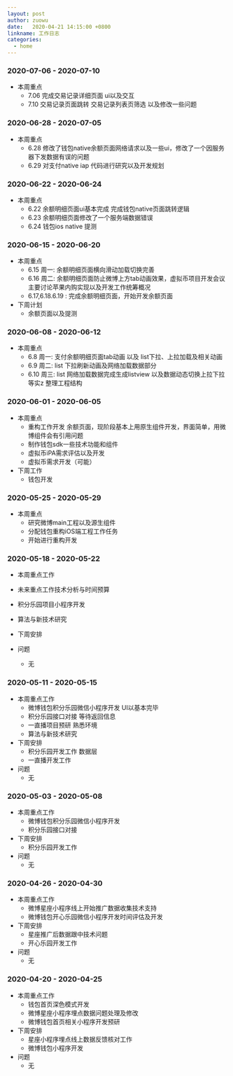```yaml
---
layout: post
author: zuowu
date:   2020-04-21 14:15:00 +0800
linkname: 工作日志
categories: 
  - home
---
```


### 2020-07-06 - 2020-07-10
 * 本周重点
   * 7.06 完成交易记录详细页面 ui以及交互
   * 7.10 交易记录页面跳转 交易记录列表页筛选 以及修改一些问题

### 2020-06-28 - 2020-07-05
 * 本周重点
   * 6.28 修改了钱包native余额页面网络请求以及一些ui，修改了一个因服务器下发数据有误的问题
   * 6.29 对支付native iap 代码进行研究以及开发规划


### 2020-06-22 - 2020-06-24
 * 本周重点
   * 6.22 余额明细页面ui基本完成 完成钱包native页面跳转逻辑
   * 6.23 余额明细页面修改了一个服务端数据错误
   * 6.24 钱包ios native 提测

### 2020-06-15 - 2020-06-20
 * 本周重点
   * 6.15 周一: 余额明细页面横向滑动加载切换完善
   * 6.16 周二: 余额明细页面防止微博上方tab动画效果，虚拟币项目开发会议主要讨论苹果内购实现以及开发工作统筹概况
   * 6.17,6.18.6.19 : 完成余额明细页面，开始开发余额页面
 * 下周计划
   * 余额页面以及提测
   

### 2020-06-08 - 2020-06-12
 * 本周重点
   * 6.8 周一: 支付余额明细页面tab动画 以及 list下拉、上拉加载及相关动画
   * 6.9 周二: list 下拉刷新动画及网络加载数据部分
   * 6.10 周三: list 网络加载数据完成生成listview 以及数据动态切换上拉下拉等实z 整理工程结构

### 2020-06-01 - 2020-06-05
 * 本周重点
   * 重构工作开发 余额页面，现阶段基本上用原生组件开发，界面简单，用微博组件会有引用问题
   * 制作钱包sdk一些技术功能和组件
   * 虚拟币iPA需求评估以及开发
   * 虚拟币需求开发（可能）
 * 下周工作
   * 钱包开发

### 2020-05-25 - 2020-05-29
 * 本周重点
   * 研究微博main工程以及源生组件
   * 分配钱包重构iOS端工程工作任务
   * 开始进行重构开发


### 2020-05-18 - 2020-05-22
 * 本周重点工作
  * 未来重点工作技术分析与时间预算
  * 积分乐园项目小程序开发
  * 算法与新技术研究
 * 下周安排

 * 问题
    * 无


### 2020-05-11 - 2020-05-15
 * 本周重点工作
    * 微博钱包积分乐园微信小程序开发 UI以基本完毕
    * 积分乐园接口对接 等待返回信息
    * 一直播项目预研 熟悉环境
    * 算法与新技术研究
 * 下周安排
    * 积分乐园开发工作 数据层
    * 一直播开发工作
 * 问题
    * 无

### 2020-05-03 - 2020-05-08
 * 本周重点工作
    * 微博钱包积分乐园微信小程序开发
    * 积分乐园接口对接
 * 下周安排
    * 积分乐园开发工作
 * 问题
    * 无


### 2020-04-26 - 2020-04-30
 * 本周重点工作
    * 微博星座小程序线上开始推广数据收集技术支持
    * 微博钱包开心乐园微信小程序开发时间评估及开发
 * 下周安排
    * 星座推广后数据跟中技术问题
    * 开心乐园开发工作
 * 问题
    * 无

### 2020-04-20 - 2020-04-25
 * 本周重点工作
    * 钱包首页深色模式开发
    * 微博星座小程序埋点数据问题处理及修改
    * 微博钱包首页相关小程序开发预研
 * 下周安排
    * 星座小程序埋点线上数据反馈核对工作
    * 微博钱包小程序开发
 * 问题
    * 无

